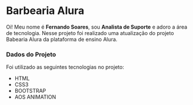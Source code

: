 # Barbearia Alura
Oi! Meu nome é **Fernando Soares**, sou **Analista de Suporte** e adoro a área de tecnologia. Nesse projeto foi realizado uma atualização do projeto Babearia Alura da plataforma de ensino Alura.

### Dados do Projeto
Foi utilizado as seguintes tecnologias no projeto:

- HTML
- CSS3
- BOOTSTRAP
- AOS ANIMATION
